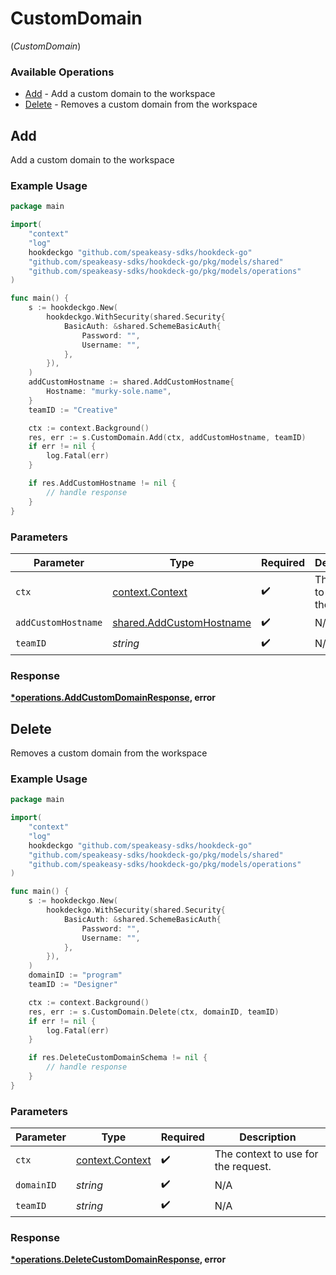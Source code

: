 # CustomDomain
(*CustomDomain*)

### Available Operations

* [Add](#add) - Add a custom domain to the workspace
* [Delete](#delete) - Removes a custom domain from the workspace

## Add

Add a custom domain to the workspace

### Example Usage

```go
package main

import(
	"context"
	"log"
	hookdeckgo "github.com/speakeasy-sdks/hookdeck-go"
	"github.com/speakeasy-sdks/hookdeck-go/pkg/models/shared"
	"github.com/speakeasy-sdks/hookdeck-go/pkg/models/operations"
)

func main() {
    s := hookdeckgo.New(
        hookdeckgo.WithSecurity(shared.Security{
            BasicAuth: &shared.SchemeBasicAuth{
                Password: "",
                Username: "",
            },
        }),
    )
    addCustomHostname := shared.AddCustomHostname{
        Hostname: "murky-sole.name",
    }
    teamID := "Creative"

    ctx := context.Background()
    res, err := s.CustomDomain.Add(ctx, addCustomHostname, teamID)
    if err != nil {
        log.Fatal(err)
    }

    if res.AddCustomHostname != nil {
        // handle response
    }
}
```

### Parameters

| Parameter                                                            | Type                                                                 | Required                                                             | Description                                                          |
| -------------------------------------------------------------------- | -------------------------------------------------------------------- | -------------------------------------------------------------------- | -------------------------------------------------------------------- |
| `ctx`                                                                | [context.Context](https://pkg.go.dev/context#Context)                | :heavy_check_mark:                                                   | The context to use for the request.                                  |
| `addCustomHostname`                                                  | [shared.AddCustomHostname](../../models/shared/addcustomhostname.md) | :heavy_check_mark:                                                   | N/A                                                                  |
| `teamID`                                                             | *string*                                                             | :heavy_check_mark:                                                   | N/A                                                                  |


### Response

**[*operations.AddCustomDomainResponse](../../models/operations/addcustomdomainresponse.md), error**


## Delete

Removes a custom domain from the workspace

### Example Usage

```go
package main

import(
	"context"
	"log"
	hookdeckgo "github.com/speakeasy-sdks/hookdeck-go"
	"github.com/speakeasy-sdks/hookdeck-go/pkg/models/shared"
	"github.com/speakeasy-sdks/hookdeck-go/pkg/models/operations"
)

func main() {
    s := hookdeckgo.New(
        hookdeckgo.WithSecurity(shared.Security{
            BasicAuth: &shared.SchemeBasicAuth{
                Password: "",
                Username: "",
            },
        }),
    )
    domainID := "program"
    teamID := "Designer"

    ctx := context.Background()
    res, err := s.CustomDomain.Delete(ctx, domainID, teamID)
    if err != nil {
        log.Fatal(err)
    }

    if res.DeleteCustomDomainSchema != nil {
        // handle response
    }
}
```

### Parameters

| Parameter                                             | Type                                                  | Required                                              | Description                                           |
| ----------------------------------------------------- | ----------------------------------------------------- | ----------------------------------------------------- | ----------------------------------------------------- |
| `ctx`                                                 | [context.Context](https://pkg.go.dev/context#Context) | :heavy_check_mark:                                    | The context to use for the request.                   |
| `domainID`                                            | *string*                                              | :heavy_check_mark:                                    | N/A                                                   |
| `teamID`                                              | *string*                                              | :heavy_check_mark:                                    | N/A                                                   |


### Response

**[*operations.DeleteCustomDomainResponse](../../models/operations/deletecustomdomainresponse.md), error**

